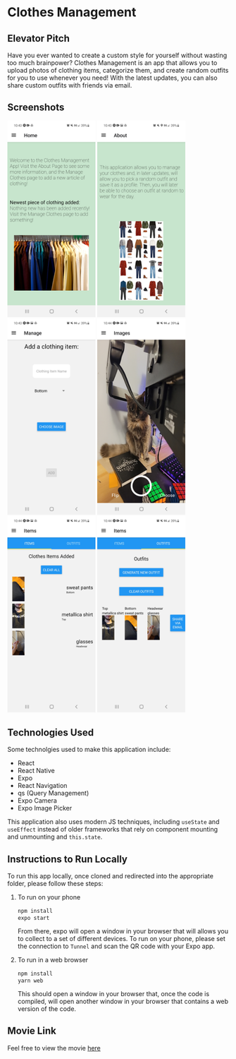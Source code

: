 # Clothes Management

## Elevator Pitch

Have you ever wanted to create a custom style for yourself without wasting too much brainpower? Clothes Management is an app that allows you to upload photos of clothing items, categorize them, and create random outfits for you to use whenever you need! With the latest updates, you can also share custom outfits with friends via email.

## Screenshots 

<img src="img1.jpg" alt="a" width="200"/>
<img src="img2.jpg" alt="a" width="200"/>
<img src="img3.jpg" alt="a" width="200"/>
<img src="img4.jpg" alt="a" width="200"/>
<img src="img5.jpg" alt="a" width="200"/>
<img src="img6.jpg" alt="a" width="200"/>

## Technologies Used

Some technolgies used to make this application include:

- React 
- React Native
- Expo
- React Navigation
- qs (Query Management)
- Expo Camera
- Expo Image Picker

This application also uses modern JS techniques, including `useState` and `useEffect` instead of older frameworks that rely on component mounting and unmounting and `this.state`.

## Instructions to Run Locally

To run this app locally, once cloned and redirected into the appropriate folder, please follow these steps:

1. To run on your phone

    ```console
    npm install
    expo start
    ```

    From there, expo will open a window in your browser that will allows you to collect to a set of different devices. To run on your phone, please set the connection to `Tunnel` and scan the QR code with your Expo app. 

2. To run in a web browser

    ```console
    npm install
    yarn web
    ```

    This should open a window in your browser that, once the code is compiled, will open another window in your browser that contains a web version of the code.

## Movie Link

Feel free to view the movie [here](https://drive.google.com/file/d/10PIOzSWnIu3DtoZf5xbbRmpLM5DDG6Wq/view?usp=sharing)
